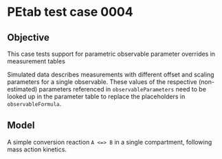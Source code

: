 # PEtab test case 0004

## Objective 

This case tests support for parametric observable parameter overrides in
measurement tables

Simulated data describes measurements with different offset and scaling
parameters for a single observable. These values of the respective (non-estimated)
parameters referenced in `observableParameters` need to be looked up in
the parameter table to replace the placeholders in `observableFormula`.

## Model

A simple conversion reaction `A <=> B` in a single compartment, following
mass action kinetics.
